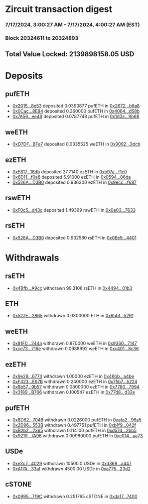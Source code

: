 # Zircuit transaction digest
### 7/17/2024, 3:00:27 AM - 7/17/2024, 4:00:27 AM (EST)
### Block 20324611 to 20324893

## Total Value Locked: 2139898158.05 USD

# Deposits
## pufETH
- [0x2015...8e53](https://etherscan.io/address/0x20155C8bB94077e93E04d9B882a9997960718e53) deposited 0.0393877 pufETH in [0x2672...b8a8](https://etherscan.io/tx/0x20155C8bB94077e93E04d9B882a9997960718e53)
- [0x0Cac...8E84](https://etherscan.io/address/0x0Cac11a7D29aB8C87D8fedB9Cc736146f4fe8E84) deposited 0.360000 pufETH in [0x4064...d58b](https://etherscan.io/tx/0x0Cac11a7D29aB8C87D8fedB9Cc736146f4fe8E84)
- [0x7A56...ee46](https://etherscan.io/address/0x7A56EF43bF1DccA0A3532F97fa96051809Fcee46) deposited 0.0787748 pufETH in [0x1d0a...9b68](https://etherscan.io/tx/0x7A56EF43bF1DccA0A3532F97fa96051809Fcee46)
## weETH
- [0xD7DF...BFa7](https://etherscan.io/address/0xD7DF7E085214743530afF339aFC420c7c720BFa7) deposited 0.0335525 weETH in [0x9092...3dcb](https://etherscan.io/tx/0xD7DF7E085214743530afF339aFC420c7c720BFa7)
## ezETH
- [0xF817...18db](https://etherscan.io/address/0xF817Ee7bE1B189821b1e5d61d54808F4B3AF18db) deposited 27.7140 ezETH in [0xb97a...f1c0](https://etherscan.io/tx/0xF817Ee7bE1B189821b1e5d61d54808F4B3AF18db)
- [0x6D11...f0a8](https://etherscan.io/address/0x6D1105BA1b4eFfB4073e99Df2c8FF17EBfFFf0a8) deposited 5.91000 ezETH in [0x0594...06da](https://etherscan.io/tx/0x6D1105BA1b4eFfB4073e99Df2c8FF17EBfFFf0a8)
- [0x526A...D3B0](https://etherscan.io/address/0x526A4405C189A9A7E75624dFADdB8F0e00D7D3B0) deposited 0.936300 ezETH in [0x9ecc...f687](https://etherscan.io/tx/0x526A4405C189A9A7E75624dFADdB8F0e00D7D3B0)
## rswETH
- [0xF0c5...d43c](https://etherscan.io/address/0xF0c510ee60d6e7006f31422269A1D83D4E41d43c) deposited 1.49369 rswETH in [0x0e03...7633](https://etherscan.io/tx/0xF0c510ee60d6e7006f31422269A1D83D4E41d43c)
## rsETH
- [0x526A...D3B0](https://etherscan.io/address/0x526A4405C189A9A7E75624dFADdB8F0e00D7D3B0) deposited 0.932580 rsETH in [0x08e9...4401](https://etherscan.io/tx/0x526A4405C189A9A7E75624dFADdB8F0e00D7D3B0)
# Withdrawals
## rsETH
- [0x4Bfb...A9cc](https://etherscan.io/address/0x4Bfb1B4f92734d7d6cB4a9694c7e1540a482A9cc) withdrawn 99.3106 rsETH in [0x4494...01b3](https://etherscan.io/tx/0x4Bfb1B4f92734d7d6cB4a9694c7e1540a482A9cc)
## ETH
- [0x527E...2865](https://etherscan.io/address/0x527E68210E9E9c5471EB315599F1ef405F0f2865) withdrawn 0.0300000 ETH in [0x6bbf...5291](https://etherscan.io/tx/0x527E68210E9E9c5471EB315599F1ef405F0f2865)
## weETH
- [0x81F0...244a](https://etherscan.io/address/0x81F07287edAd78E033793aD19BB50d622aF7244a) withdrawn 0.870000 weETH in [0x9360...7147](https://etherscan.io/tx/0x81F07287edAd78E033793aD19BB50d622aF7244a)
- [0xce73...716e](https://etherscan.io/address/0xce73c123A60a333fA4C82DB07A7c6F4979e0716e) withdrawn 0.0988992 weETH in [0xc401...8c36](https://etherscan.io/tx/0xce73c123A60a333fA4C82DB07A7c6F4979e0716e)
## ezETH
- [0x9e28...6774](https://etherscan.io/address/0x9e289d2D28AA257B4D6dd465C64b5e171e926774) withdrawn 1.00000 ezETH in [0x46bb...a4be](https://etherscan.io/tx/0x9e289d2D28AA257B4D6dd465C64b5e171e926774)
- [0xF423...E67B](https://etherscan.io/address/0xF4230e68e41F65F1Bdc123584C157002cE3bE67B) withdrawn 0.240000 ezETH in [0x75b7...b224](https://etherscan.io/tx/0xF4230e68e41F65F1Bdc123584C157002cE3bE67B)
- [0x8b57...9b57](https://etherscan.io/address/0x8b5792E50F19eC4e7186915a19ECFBe0A3919b57) withdrawn 0.0800000 ezETH in [0x7780...7994](https://etherscan.io/tx/0x8b5792E50F19eC4e7186915a19ECFBe0A3919b57)
- [0x3189...B766](https://etherscan.io/address/0x31890821Eb8981F5D5420937fe0D9179746bB766) withdrawn 0.100547 ezETH in [0x77d8...d32e](https://etherscan.io/tx/0x31890821Eb8981F5D5420937fe0D9179746bB766)
## pufETH
- [0x8D62...7048](https://etherscan.io/address/0x8D62d4Dd4b8B32ACECA6ed28652De73431797048) withdrawn 0.0226000 pufETH in [0xafa2...96a5](https://etherscan.io/tx/0x8D62d4Dd4b8B32ACECA6ed28652De73431797048)
- [0x2D96...553B](https://etherscan.io/address/0x2D96aAab7C1B2F0E1AEc786942Bd9467848b553B) withdrawn 0.497751 pufETH in [0xb1f9...042f](https://etherscan.io/tx/0x2D96aAab7C1B2F0E1AEc786942Bd9467848b553B)
- [0xB2b2...2365](https://etherscan.io/address/0xB2b2506D71a5910b42bBe1F9fD2059e49d282365) withdrawn 0.114100 pufETH in [0xd57d...2bb5](https://etherscan.io/tx/0xB2b2506D71a5910b42bBe1F9fD2059e49d282365)
- [0x9219...7A96](https://etherscan.io/address/0x92190b8506a440760F853026cF6111CAb2227A96) withdrawn 0.00980000 pufETH in [0xe014...aa73](https://etherscan.io/tx/0x92190b8506a440760F853026cF6111CAb2227A96)
## USDe
- [0xe3c7...4029](https://etherscan.io/address/0xe3c7D7ea4E8aB3081774F067ACD3f5AFB5404029) withdrawn 10500.0 USDe in [0xd368...a447](https://etherscan.io/tx/0xe3c7D7ea4E8aB3081774F067ACD3f5AFB5404029)
- [0xA17A...33af](https://etherscan.io/address/0xA17Af1dc85c8Ed7C93A8bc96D4AAd8dFAf5433af) withdrawn 4500.00 USDe in [0xa775...23d2](https://etherscan.io/tx/0xA17Af1dc85c8Ed7C93A8bc96D4AAd8dFAf5433af)
## cSTONE
- [0x0995...719C](https://etherscan.io/address/0x0995a218c93E2a4cd3be904D715c89A5C066719C) withdrawn 0.251795 cSTONE in [0xda17...7400](https://etherscan.io/tx/0x0995a218c93E2a4cd3be904D715c89A5C066719C)
